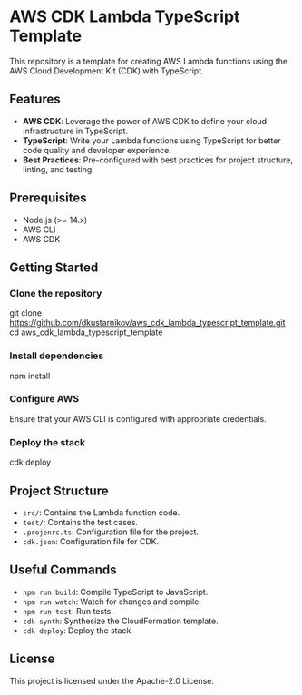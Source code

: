 # AWS CDK Lambda TypeScript Template

This repository is a template for creating AWS Lambda functions using the AWS Cloud Development Kit (CDK) with TypeScript.

## Features

- **AWS CDK**: Leverage the power of AWS CDK to define your cloud infrastructure in TypeScript.
- **TypeScript**: Write your Lambda functions using TypeScript for better code quality and developer experience.
- **Best Practices**: Pre-configured with best practices for project structure, linting, and testing.

## Prerequisites

- Node.js (>= 14.x)
- AWS CLI
- AWS CDK

## Getting Started

### Clone the repository

git clone https://github.com/dkustarnikov/aws_cdk_lambda_typescript_template.git
cd aws_cdk_lambda_typescript_template

### Install dependencies

npm install

### Configure AWS

Ensure that your AWS CLI is configured with appropriate credentials.

### Deploy the stack

cdk deploy

## Project Structure

- `src/`: Contains the Lambda function code.
- `test/`: Contains the test cases.
- `.projenrc.ts`: Configuration file for the project.
- `cdk.json`: Configuration file for CDK.

## Useful Commands

- `npm run build`: Compile TypeScript to JavaScript.
- `npm run watch`: Watch for changes and compile.
- `npm run test`: Run tests.
- `cdk synth`: Synthesize the CloudFormation template.
- `cdk deploy`: Deploy the stack.

## License

This project is licensed under the Apache-2.0 License.